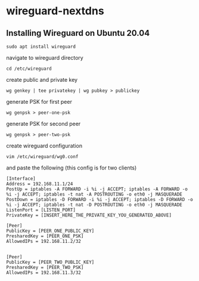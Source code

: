 # wireguard-nextdns

## Installing Wireguard on Ubuntu 20.04

```
sudo apt install wireguard
```

navigate to wireguard directory

```
cd /etc/wireguard
```

create public and private key

```
wg genkey | tee privatekey | wg pubkey > publickey
```

generate PSK for first peer

```
wg genpsk > peer-one-psk
```

generate PSK for second peer

```
wg genpsk > peer-two-psk
```

create wireguard configuration

```
vim /etc/wireguard/wg0.conf
```

and paste the following (this config is for two clients)

```
[Interface]
Address = 192.168.11.1/24
PostUp = iptables -A FORWARD -i %i -j ACCEPT; iptables -A FORWARD -o %i -j ACCEPT; iptables -t nat -A POSTROUTING -o eth0 -j MASQUERADE
PostDown = iptables -D FORWARD -i %i -j ACCEPT; iptables -D FORWARD -o %i -j ACCEPT; iptables -t nat -D POSTROUTING -o eth0 -j MASQUERADE
ListenPort = [LISTEN_PORT]
PrivateKey = [INSERT_HERE_THE_PRIVATE_KEY_YOU_GENERATED_ABOVE]

[Peer]
PublicKey = [PEER_ONE_PUBLIC_KEY]
PresharedKey = [PEER_ONE_PSK]
AllowedIPs = 192.168.11.2/32


[Peer]
PublicKey = [PEER_TWO_PUBLIC_KEY]
PresharedKey = [PEER_TWO_PSK]
AllowedIPs = 192.168.11.3/32
```
